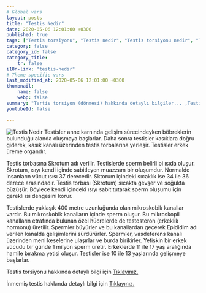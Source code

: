 ```yaml
---
# Global vars
layout: posts
title: "Testis Nedir"
date: 2020-05-06 12:01:00 +0300
published: true
tags: ["Tertis torsiyonu", "Testis nedir", "Testis torsiyonu nedir", "Testis torsiyonu testis kanseri", "testis torsiyonu tipi", "Testis torsiyonu erken müdahale", "Testis torsiyonu teşhis", "Testis torsiyonu tedavi", "Testis torsiyonu ameliyat" , "testis dönmesi", "testis torsiyonu ne zaman", "testis torsiyonu neden", "testis torsiyonu acil", "testis torsiyonu belirti", "testis torsiyonu ultrasonografi", "testis torsiyonu tipi" , "testis torsiyonu tedavi", "testis torsiyonu çözüm", "testis dönmesi ameliyatı", "testis dönmesi tedavi"]
category: false
category_id: false
category_title:
    tr: false
i18n-link: "testis-nedir"
# Theme specific vars
last_modified_at: 2020-05-06 12:01:00 +0300
thumbnail:
    name: false
    webp: false
summary: "Tertis torsiyon (dönmesi) hakkında detaylı bilgiler... ,Testis nedir?, Testiste ağrı ve şişliklerin nedenleri? , Testis torsiyonu nedir?, Testis torsiyonu testis kanseriyle birlikte olur mu? , Kaç tip testis torsiyon vardır? , Testis torsiyonunda erken müdahale? , Testis torsiyonu teşhisi ve tedavisi, Testis torsiyonu ameliyatı"
youtubeId: false

---
```






![Testis Nedir](/assets/img/testistorsiyonu.jpeg)
Testisler anne karnında gelişim sürecindeyken böbreklerin bulunduğu alanda oluşmaya başlarlar. Daha sonra testisler kasıklara doğru giderek, kasık kanalı üzerinden testis torbalarına yerleşir. Testisler erkek üreme organdır.

Testis torbasına Skrotum adı verilir. Testislerde sperm belirli bi ısıda oluşur. Skrotum, ısıyı kendi içinde sabitleyen muazzam bir oluşumdur. Normalde insanların vücut ısısı 37 derecedir. Sktorum içindeki sıcaklık ise 34 ile 36 derece arasındadır. Testis torbası (Skrotum) sıcakta gevşer ve soğukta büzüşür. Böylece kendi içindeki ısıyı sabit tutarak sperm oluşumu için gerekli ısı dengesini korur.

Testislerde yaklaşık 400 metre uzunluğunda olan mikroskobik kanallar vardır. Bu mikroskobik kanalların içinde sperm oluşur. Bu mikroskopil kanalların etrafında bulunan özel hücrelerde de testosteron
(erkeklik hormonu) üretilir. Spermler büyürler ve bu kanallardan geçerek Epididim adı verilen kanalda gelişimlerini sürdürürler. Spermler, vasdeferens kanalı üzerinden meni keselerine ulaşırlar ve burda birikirler. Yetişkin bir erkek vücudu bir günde 1 milyon sperm üretir. Erkeklerde 11 ile 17 yaş aralığında hamile bırakma yetisi oluşur. Testisler ise 10 ile 13 yaşlarında gelişmeye başlarlar.


Testis torsiyonu hakkında detaylı bilgi için [Tıklayınız.](https://www.onoluroloji.com/testis-torsiyonu)


İnmemiş testis hakkında detaylı bilgi için [Tıklayınız.](https://www.onoluroloji.com/inmemis-testis)
